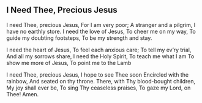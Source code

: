 ## I Need Thee, Precious Jesus

I need Thee, precious Jesus, For I am very poor;
A stranger and a pilgrim, I have no earthly store.
I need the love of Jesus, To cheer me on my way,
To guide my doubting footsteps, To be my strength and stay. 

I need the heart of Jesus, To feel each anxious care;
To tell my ev’ry trial, And all my sorrows share,
I need the Holy Spirit, To teach me what I am
To show me more of Jesus, To point me to the Lamb 

I need Thee, precious Jesus, I hope to see Thee soon
Encircled with the rainbow, And seated on thy throne.
There, with Thy blood-bought children, My joy shall ever be,
To sing Thy ceaseless praises, To gaze my Lord, on Thee! Amen.